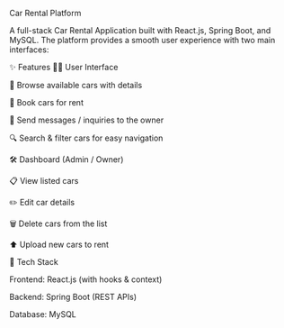 Car Rental Platform

A full-stack Car Rental Application built with React.js, Spring Boot, and MySQL.
The platform provides a smooth user experience with two main interfaces:

✨ Features
🧑‍💻 User Interface

🚗 Browse available cars with details

📅 Book cars for rent

💬 Send messages / inquiries to the owner

🔍 Search & filter cars for easy navigation

🛠️ Dashboard (Admin / Owner)

📋 View listed cars

✏️ Edit car details

🗑️ Delete cars from the list

⬆️ Upload new cars to rent

🚀 Tech Stack

Frontend: React.js (with hooks & context)

Backend: Spring Boot (REST APIs)

Database: MySQL
